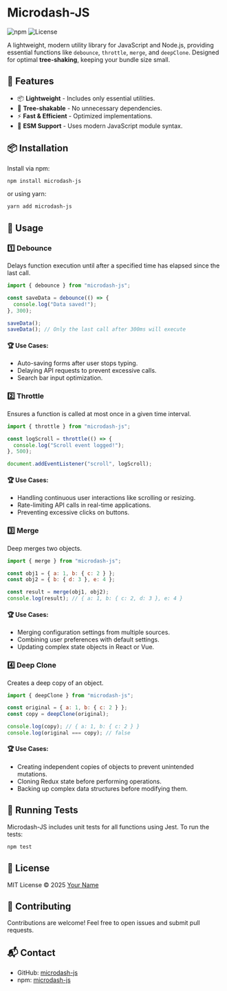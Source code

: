 # Microdash-JS

![npm](https://img.shields.io/npm/v/microdash-js) ![License](https://img.shields.io/npm/l/microdash-js) 

<!-- ![Downloads](https://img.shields.io/npm/dt/microdash-js) -->

A lightweight, modern utility library for JavaScript and Node.js, providing essential functions like `debounce`, `throttle`, `merge`, and `deepClone`. Designed for optimal **tree-shaking**, keeping your bundle size small.

## 🚀 Features
- 📦 **Lightweight** - Includes only essential utilities.
- 🎯 **Tree-shakable** - No unnecessary dependencies.
- ⚡ **Fast & Efficient** - Optimized implementations.
- 📜 **ESM Support** - Uses modern JavaScript module syntax.

## 📦 Installation

Install via npm:
```sh
npm install microdash-js
```

or using yarn:
```sh
yarn add microdash-js
```

## 🔧 Usage

### 1️⃣ Debounce
Delays function execution until after a specified time has elapsed since the last call.

```javascript
import { debounce } from "microdash-js";

const saveData = debounce(() => {
  console.log("Data saved!");
}, 300);

saveData();
saveData(); // Only the last call after 300ms will execute
```

#### 🏆 Use Cases:
- Auto-saving forms after user stops typing.
- Delaying API requests to prevent excessive calls.
- Search bar input optimization.

### 2️⃣ Throttle
Ensures a function is called at most once in a given time interval.

```javascript
import { throttle } from "microdash-js";

const logScroll = throttle(() => {
  console.log("Scroll event logged!");
}, 500);

document.addEventListener("scroll", logScroll);
```

#### 🏆 Use Cases:
- Handling continuous user interactions like scrolling or resizing.
- Rate-limiting API calls in real-time applications.
- Preventing excessive clicks on buttons.

### 3️⃣ Merge
Deep merges two objects.

```javascript
import { merge } from "microdash-js";

const obj1 = { a: 1, b: { c: 2 } };
const obj2 = { b: { d: 3 }, e: 4 };

const result = merge(obj1, obj2);
console.log(result); // { a: 1, b: { c: 2, d: 3 }, e: 4 }
```

#### 🏆 Use Cases:
- Merging configuration settings from multiple sources.
- Combining user preferences with default settings.
- Updating complex state objects in React or Vue.

### 4️⃣ Deep Clone
Creates a deep copy of an object.

```javascript
import { deepClone } from "microdash-js";

const original = { a: 1, b: { c: 2 } };
const copy = deepClone(original);

console.log(copy); // { a: 1, b: { c: 2 } }
console.log(original === copy); // false
```

#### 🏆 Use Cases:
- Creating independent copies of objects to prevent unintended mutations.
- Cloning Redux state before performing operations.
- Backing up complex data structures before modifying them.

## 🧪 Running Tests
Microdash-JS includes unit tests for all functions using Jest. To run the tests:
```sh
npm test
```

## 📜 License
MIT License © 2025 [Your Name](https://github.com/Th85534)

## 🌟 Contributing
Contributions are welcome! Feel free to open issues and submit pull requests.

## 📬 Contact
- GitHub: [microdash-js](https://github.com/Th85534/npm-packages/microdash-js)
- npm: [microdash-js](https://www.npmjs.com/package/microdash-js)
